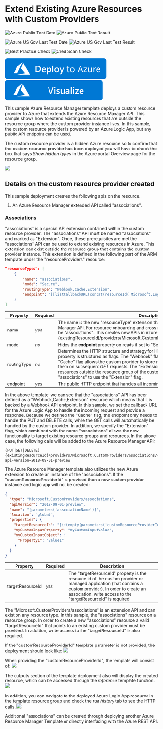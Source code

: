 # Extend Existing Azure Resources with Custom Providers

![Azure Public Test Date](https://azurequickstartsservice.blob.core.windows.net/badges/101-custom-rp-existing-resource-deployments/PublicLastTestDate.svg)
![Azure Public Test Result](https://azurequickstartsservice.blob.core.windows.net/badges/101-custom-rp-existing-resource-deployments/PublicDeployment.svg)

![Azure US Gov Last Test Date](https://azurequickstartsservice.blob.core.windows.net/badges/101-custom-rp-existing-resource-deployments/FairfaxLastTestDate.svg)
![Azure US Gov Last Test Result](https://azurequickstartsservice.blob.core.windows.net/badges/101-custom-rp-existing-resource-deployments/FairfaxDeployment.svg)
  
![Best Practice Check](https://azurequickstartsservice.blob.core.windows.net/badges/101-custom-rp-existing-resource-deployments/BestPracticeResult.svg)
![Cred Scan Check](https://azurequickstartsservice.blob.core.windows.net/badges/101-custom-rp-existing-resource-deployments/CredScanResult.svg)
  
[![Deploy To Azure](https://raw.githubusercontent.com/Azure/azure-quickstart-templates/master/1-CONTRIBUTION-GUIDE/images/deploytoazure.svg?sanitize=true)](https://portal.azure.com/#create/Microsoft.Template/uri/https%3A%2F%2Fraw.githubusercontent.com%2FAzure%2Fazure-quickstart-templates%2Fmaster%2F101-custom-rp-existing-resource-deployments%2Fazuredeploy.json)
[![Visualize](https://raw.githubusercontent.com/Azure/azure-quickstart-templates/master/1-CONTRIBUTION-GUIDE/images/visualizebutton.svg?sanitize=true)](http://armviz.io/#/?load=https%3A%2F%2Fraw.githubusercontent.com%2FAzure%2Fazure-quickstart-templates%2Fmaster%2F101-custom-rp-existing-resource-deployments%2Fazuredeploy.json)

This sample Azure Resource Manager template deploys a custom resource provider
to Azure that extends the Azure Resource Manager API. This sample shows how to
extend existing resources that are outside the resource group where the custom
provider instance lives. In this sample, the custom resource provider is powered
by an Azure Logic App, but any public API endpoint can be used.

The custom resource provider is a hidden Azure resource so to confirm that the
custom resource provider has been deployed you will have to check the box that
says _Show hidden types_ in the Azure portal Overview page for the resource
group.

![](images/showhidden.png)

## Details on the custom resource provider created

This sample deployment creates the following apis on the resource.

1. An Azure Resource Manager extended API called "associations".

### Associations

"associations" is a special API extension contained within the custom resource
provider. The "associations" API must be named "associations" and marked as
"Extension". Once, these prerequisites are met the "associations" API can be
used to extend existing resources in Azure. This extension can exist outside the
resource group that contains the custom provider instance. This extension is
defined in the following part of the ARM template under the "resourceProviders"
resource:

```json
"resourceTypes": [
    {
        "name": "associations",
        "mode": "Secure",
        "routingType": "Webhook,Cache,Extension",
        "endpoint": "[[listCallbackURL(concat(resourceId('Microsoft.Logic/workflows', parameters('logicAppName')), '/triggers/CustomProviderWebhook'), '2017-07-01').value]"
    }
]
```

| Property    | Required | Description                                                                                                                                                                                                                                                                                                                                                                                                                                                                                            |
| ----------- | -------- | ------------------------------------------------------------------------------------------------------------------------------------------------------------------------------------------------------------------------------------------------------------------------------------------------------------------------------------------------------------------------------------------------------------------------------------------------------------------------------------------------------ |
| name        | _yes_    | The name is the new "resourceType" extension that is added to the Azure Resource Manager API. For resource onboarding and cross resource group extension, the name must be "associations". This creates new APIs in Azure off any resource type. Example: {existingResourceId}/providers/Microsoft.CustomProviders/**associations**/{associationName}                                                                                                                                                  |
| mode        | _no_     | Hides the **endpoint** property on reads if set to "Secure".                                                                                                                                                                                                                                                                                                                                                                                                                                           |
| routingType | _no_     | Determines the HTTP structure and strategy for HTTP requests to the **endpoint**. The property is structured as flags. The "Webhook" flag changes all requests to _POST_. The "Cache" flag allows the custom provider to store request responses and automatically return them on subsequent _GET_ requests. The "Extension" flag allows this type to extend existing resources outside the resource group of the custom provider. The name must be set to "associations" to use the "Extension" flag. |
| endpoint    | _yes_    | The public HTTP endpoint that handles all incoming reuqests.                                                                                                                                                                                                                                                                                                                                                                                                                                           |

In the above template, we can see that the "associations" API has been defined
as a "Webhook,Cache,Extension" resource which means that it is backed by a
Webhook API endpoint. In this sample, we set the callback URL for the Azure
Logic App to handle the incoming request and provide a response. Because we
defined the "Cache" flag, the endpoint only needs to handle the PUT and DELETE
calls, while the GET calls will automatically be handled by the custom provider.
In addition, we specify the "Extension" flag, which combined with the name
"associations" allows the new functionality to target existing resource groups
and resources. In the above case, the following calls will be added to the Azure
Resource Manager API:

```
(PUT|GET|DELETE) {existingResourceId}/providers/Microsoft.CustomProviders/associations/{associationName}?api-version=2018-09-01-preview
```

The Azure Resource Manager template also utilizes the new Azure extension to
create an instance of the "associations". If the "customResourceProviderId" is
provided then a new custom provider instance and logic app will not be created:

```json
{
  "type": "Microsoft.CustomProviders/associations",
  "apiVersion": "2018-09-01-preview",
  "name": "[parameters('associationName')]",
  "location": "global",
  "properties": {
    "targetResourceId": "[if(empty(parameters('customResourceProviderId')), reference('customProviderInfrastructureTemplate').outputs.customProviderResourceId.value, parameters('customResourceProviderId'))]",
    "myCustomInputProperty": "myCustomInputValue",
    "myCustomInputObject": {
      "Property1": "Value1"
    }
  }
}
```

| Property         | Required | Description                                                                                                                                                                                                                |
| ---------------- | -------- | -------------------------------------------------------------------------------------------------------------------------------------------------------------------------------------------------------------------------- |
| targetResourceId | _yes_    | The "targetResourceId" property is the resource id of the custom provider or managed application (that contains a custom provider). In order to create an association, write access to the "targetResourceId" is required. |

The "Microsoft.CustomProviders/associations" is an extension API and can exist
on any resource type. In this sample, the "associations" resource on a resource
group. In order to create a new "associations" resource a valid
"targetResourceId" that points to an existing custom provider must be provided.
In addition, write access to the "targetResourceId" is also required.

If the "customResourceProviderId" template parameter is not provided, the
deployment should look like: ![](images/createdcustomprovider.PNG)

When providing the "customResourceProviderId", the template will consist of:
![](images/createdassociationresource.PNG)

The outputs section of the template deployment also will display the created
resource, which can be accessed through the _reference_ template function.
![](images/customresourcetemplateoutput.png)

In addition, you can navigate to the deployed Azure Logic App resource in the
template resource group and check the _run history_ tab to see the HTTP calls.
![](images/logicapprun.png)

Additional "associations" can be created through deploying another Azure
Resource Manager Template or directly interfacing with the Azure REST API.
